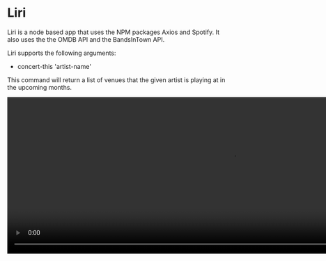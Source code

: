 # Liri

Liri is a node based app that uses the NPM packages Axios and Spotify. It also uses the the OMDB API and the BandsInTown API. 

Liri supports the following arguments:

* concert-this 'artist-name'

This command will return a list of venues that the given artist is playing at in the upcoming months.

<video width="1024" height="360" controls>
  <source src="concert-this.mp4" type="video/mp4"
</video>



* spotify-this-song 'song-title'

This command returns details and a link to given song

<video width="1024" height="360" controls>
  <source src="spotify-this-song.mp4" type="video/mp4"
</video>

* movie-this 'movie-title'

This command will return the details about a given movie.

<video width="1024" height="360" controls>
  <source src="movie-this.mp4" type="video/mp4"
</video>

* do-what-it-says

This command reads the contents of the random.txt file in the project folder and executes the command that is in that file.

<video width="1024" height="360" controls>
  <source src="do-what-it-says.mp4" type="video/mp4"
</video>